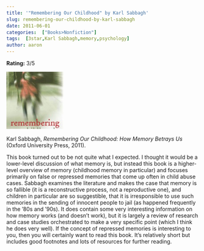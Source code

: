 ```yaml
---
title: '"Remembering Our Childhood" by Karl Sabbagh'
slug: remembering-our-childhood-by-karl-sabbagh
date: 2011-06-01
categories:  ["Books>Nonfiction"]
tags:  [3star,Karl Sabbagh,memory,psychology]
author: aaron
---
```


**Rating:** 3/5

![](cover-150x150.jpg "Remembering our Childhood")

Karl Sabbagh, *Remembering Our Childhood: How Memory Betrays Us* (Oxford University Press, 2011).

This book turned out to be not quite what I expected. I thought it would be a lower-level discussion of what memory is, but instead this book is a higher-level overview of memory (childhood memory in particular) and focuses primarily on false or repressed memories that come up often in child abuse cases. Sabbagh examines the literature and makes the case that memory is so fallible (it is a reconstructive process, not a reproductive one), and children in particular are so suggestible, that it is irresponsible to use such memories in the sending of innocent people to jail (as happened frequently in the ’80s and ’90s). It does contain some very interesting information on how memory works (and doesn’t work), but it is largely a review of research and case studies orchestrated to make a very specific point (which I think he does very well). If the concept of repressed memories is interesting to you, then you will certainly want to read this book. It’s relatively short but includes good footnotes and lots of resources for further reading.

